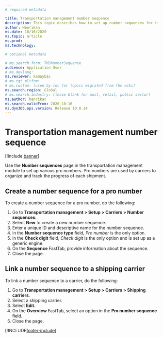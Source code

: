 ```yaml
---
# required metadata

title: Transportation management number sequence
description: This topic describes how to set up number sequences for transportation management.
author: Henrikan
ms.date: 10/16/2020
ms.topic: article
ms.prod: 
ms.technology: 

# optional metadata

# ms.search.form: TMSNumberSequence
audience: Application User
# ms.devlang: 
ms.reviewer: kamaybac
# ms.tgt_pltfrm: 
# ms.custom: [used by loc for topics migrated from the wiki]
ms.search.region: Global
# ms.search.industry: [leave blank for most, retail, public sector]
ms.author: henrikan
ms.search.validFrom: 2020-10-16
ms.dyn365.ops.version: Release 10.0.14
---
```


# Transportation management number sequence

[!include [banner](../includes/banner.md)]

Use the **Number sequences** page in the transportation management module to set up various pro numbers. Pro numbers are used by carriers to organize and track the progress of each shipment.

## Create a number sequence for a pro number

To create a number sequence for a pro number, do the following:

1. Go to **Transportation management \> Setup \> Carriers \> Number sequences**.
1. Select **New** to create a new number sequence.
1. Enter a unique ID and descriptive name for the number sequence.
1. In the **Number sequence type** field, *Pro number* is the only option.
1. In the **Check digit** field, *Check digit* is the only option and is set up as a generic engine.
1. On the **Sequence** FastTab, provide information about the sequence.
1. Close the page.

## Link a number sequence to a shipping carrier

To link a number sequence to a carrier, do the following:

1. Go to **Transportation management \> Setup \> Carriers \> Shipping carriers**.
1. Select a shipping carrier.
1. Select **Edit**.
1. On the **Overview** FastTab, select an option in the **Pro number sequence** field.
1. Close the page.


[!INCLUDE[footer-include](../../includes/footer-banner.md)]